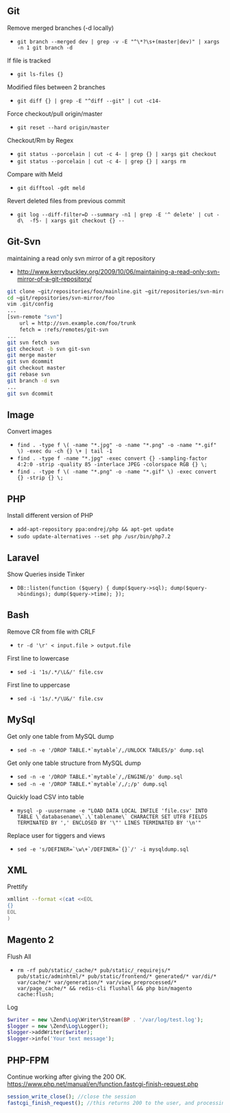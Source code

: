 ## Git

Remove merged branches (-d locally)
- ``git branch --merged dev | grep -v -E "^\*?\s+(master|dev)" | xargs -n 1 git branch -d``

If file is tracked
- ``git ls-files {}``

Modified files between 2 branches
- ``git diff {} | grep -E "^diff --git" | cut -c14-``

Force checkout/pull origin/master
- ``git reset --hard origin/master``

Checkout/Rm by Regex
- ``git status --porcelain | cut -c 4- | grep {} | xargs git checkout``
- ``git status --porcelain | cut -c 4- | grep {} | xargs rm``

Compare with Meld
- ``git difftool -gdt meld``

Revert deleted files from previous commit
- ``git log --diff-filter=D --summary -n1 | grep -E '^ delete' | cut -d\  -f5- | xargs git checkout {} --``

## Git-Svn

maintaining a read only svn mirror of a git repository
- http://www.kerrybuckley.org/2009/10/06/maintaining-a-read-only-svn-mirror-of-a-git-repository/
```bash
git clone ~git/repositories/foo/mainline.git ~git/repositories/svn-mirror/foo
cd ~git/repositories/svn-mirror/foo
vim .git/config
...
[svn-remote "svn"]
	url = http://svn.example.com/foo/trunk
	fetch = :refs/remotes/git-svn
...
git svn fetch svn
git checkout -b svn git-svn
git merge master
git svn dcommit
git checkout master
git rebase svn
git branch -d svn
...
git svn dcommit
```


## Image

Convert images
- `find . -type f \( -name "*.jpg" -o -name "*.png" -o -name "*.gif" \) -exec du -ch {} \+ | tail -1 `
- `find . -type f -name "*.jpg" -exec convert {} -sampling-factor 4:2:0 -strip -quality 85 -interlace JPEG -colorspace RGB {} \;`
- `find . -type f \( -name "*.png" -o -name "*.gif" \) -exec convert {} -strip {} \;`

## PHP

Install different version of PHP
- `add-apt-repository ppa:ondrej/php && apt-get update`
- `sudo update-alternatives --set php /usr/bin/php7.2`

## Laravel

Show Queries inside Tinker
- `DB::listen(function ($query) { dump($query->sql); dump($query->bindings); dump($query->time); });`

## Bash

Remove CR from file with CRLF
 - `tr -d '\r' < input.file > output.file`

First line to lowercase
 - ``sed -i '1s/.*/\L&/' file.csv``

First line to uppercase
 - ``sed -i '1s/.*/\U&/' file.csv``

## MySql
Get only one table from MySQL dump
 - ``sed -n -e '/DROP TABLE.*`mytable`/,/UNLOCK TABLES/p' dump.sql``

Get only one table structure from MySQL dump
 - ``sed -n -e '/DROP TABLE.*`mytable`/,/ENGINE/p' dump.sql``
 - ``sed -n -e '/DROP TABLE.*`mytable`/,/;/p' dump.sql``

Quickly load CSV into table
 - ``mysql -p -uusername -e "LOAD DATA LOCAL INFILE 'file.csv' INTO TABLE \`databasename\`.\`tablename\` CHARACTER SET UTF8 FIELDS TERMINATED BY ',' ENCLOSED BY '\"' LINES TERMINATED BY '\n'"``

Replace user for tiggers and views
 - ``sed -e 's/DEFINER=`\w\+`/DEFINER=`{}`/' -i mysqldump.sql``

## XML
Prettify
```bash
xmllint --format <(cat <<EOL
{}
EOL
)
```

## Magento 2
 Flush All
 - `rm -rf pub/static/_cache/* pub/static/_requirejs/* pub/static/adminhtml/* pub/static/frontend/* generated/* var/di/* var/cache/* var/generation/* var/view_preprocessed/* var/page_cache/* && redis-cli flushall && php bin/magento cache:flush;`
 
 Log
```PHP
$writer = new \Zend\Log\Writer\Stream(BP . '/var/log/test.log');
$logger = new \Zend\Log\Logger();
$logger->addWriter($writer);
$logger->info('Your text message');
```

## PHP-FPM
 Continue working after giving the 200 OK. https://www.php.net/manual/en/function.fastcgi-finish-request.php
```PHP
session_write_close(); //close the session
fastcgi_finish_request(); //this returns 200 to the user, and processing continues
```
